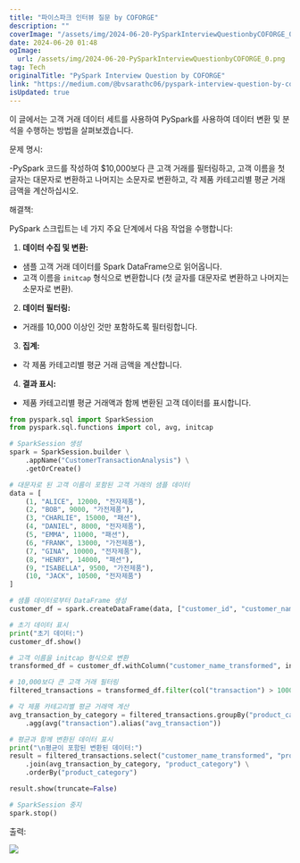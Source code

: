 ```yaml
---
title: "파이스파크 인터뷰 질문 by COFORGE"
description: ""
coverImage: "/assets/img/2024-06-20-PySparkInterviewQuestionbyCOFORGE_0.png"
date: 2024-06-20 01:48
ogImage: 
  url: /assets/img/2024-06-20-PySparkInterviewQuestionbyCOFORGE_0.png
tag: Tech
originalTitle: "PySpark Interview Question by COFORGE"
link: "https://medium.com/@bvsarathc06/pyspark-interview-question-by-coforge-88fbf8bb7339"
isUpdated: true
---
```





이 글에서는 고객 거래 데이터 세트를 사용하여 PySpark를 사용하여 데이터 변환 및 분석을 수행하는 방법을 살펴보겠습니다.

문제 명시:

-PySpark 코드를 작성하여 $10,000보다 큰 고객 거래를 필터링하고, 고객 이름을 첫 글자는 대문자로 변환하고 나머지는 소문자로 변환하고, 각 제품 카테고리별 평균 거래 금액을 계산하십시오.

해결책:

<div class="content-ad"></div>

PySpark 스크립트는 네 가지 주요 단계에서 다음 작업을 수행합니다:

1. **데이터 수집 및 변환:**
- 샘플 고객 거래 데이터를 Spark DataFrame으로 읽어옵니다.
- 고객 이름을 `initcap` 형식으로 변환합니다 (첫 글자를 대문자로 변환하고 나머지는 소문자로 변환).

2. **데이터 필터링:**
- 거래를 10,000 이상인 것만 포함하도록 필터링합니다.

3. **집계:**
- 각 제품 카테고리별 평균 거래 금액을 계산합니다.

<div class="content-ad"></div>

4. **결과 표시:**
- 제품 카테고리별 평균 거래액과 함께 변환된 고객 데이터를 표시합니다.

```python
from pyspark.sql import SparkSession
from pyspark.sql.functions import col, avg, initcap

# SparkSession 생성
spark = SparkSession.builder \
    .appName("CustomerTransactionAnalysis") \
    .getOrCreate()

# 대문자로 된 고객 이름이 포함된 고객 거래의 샘플 데이터
data = [
    (1, "ALICE", 12000, "전자제품"),
    (2, "BOB", 9000, "가전제품"),
    (3, "CHARLIE", 15000, "패션"),
    (4, "DANIEL", 8000, "전자제품"),
    (5, "EMMA", 11000, "패션"),
    (6, "FRANK", 13000, "가전제품"),
    (7, "GINA", 10000, "전자제품"),
    (8, "HENRY", 14000, "패션"),
    (9, "ISABELLA", 9500, "가전제품"),
    (10, "JACK", 10500, "전자제품")
]

# 샘플 데이터로부터 DataFrame 생성
customer_df = spark.createDataFrame(data, ["customer_id", "customer_name", "transaction", "product_category"])

# 초기 데이터 표시
print("초기 데이터:")
customer_df.show()

# 고객 이름을 initcap 형식으로 변환
transformed_df = customer_df.withColumn("customer_name_transformed", initcap(col("customer_name")))

# 10,000보다 큰 고객 거래 필터링
filtered_transactions = transformed_df.filter(col("transaction") > 10000)

# 각 제품 카테고리별 평균 거래액 계산
avg_transaction_by_category = filtered_transactions.groupBy("product_category") \
    .agg(avg("transaction").alias("avg_transaction"))

# 평균과 함께 변환된 데이터 표시
print("\n평균이 포함된 변환된 데이터:")
result = filtered_transactions.select("customer_name_transformed", "product_category", "transaction") \
    .join(avg_transaction_by_category, "product_category") \
    .orderBy("product_category")

result.show(truncate=False)

# SparkSession 중지
spark.stop()
```

출력:

<img src="/assets/img/2024-06-20-PySparkInterviewQuestionbyCOFORGE_0.png" />